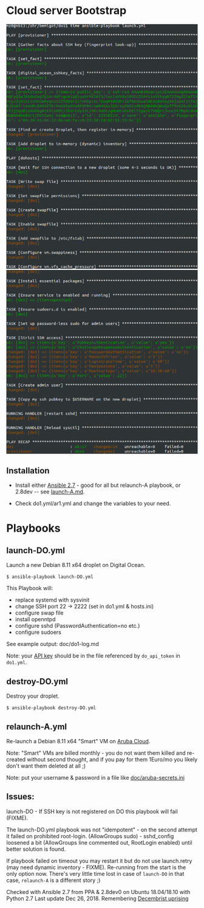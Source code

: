 Cloud server Bootstrap
=======================

![launch.yml playbook starts](/doc/do1-start.png?raw=true)
![launch.yml playbook finishes](/doc/do1-finish.png?raw=true)

Installation
------------

* Install either [Ansible 2.7](http://docs.ansible.com/ansible/intro_installation.html) -
good for all but relaunch-A playbook, or 2.8dev -- see [launch-A.md](doc/launch-A.md).

* Check do1.yml/ar1.yml and change the variables to your need.

Playbooks
=========

launch-DO.yml
----------

Launch a new Debian 8.11 x64 droplet on Digital Ocean.

```
$ ansible-playbook launch-DO.yml
```

This Playbook will:

- replace systemd with sysvinit
- change SSH port 22 -> 2222 (set in do1.yml & hosts.ini)
- configure swap file
- install openntpd
- configure sshd (PasswordAuthentication=no etc.)
- configure sudoers

See example output: doc/do1-log.md

Note: your [API key](https://cloud.digitalocean.com/api_access) should be
in the file referenced by `do_api_token` in `do1.yml`.


destroy-DO.yml
-----------

Destroy your droplet.

```
$ ansible-playbook destroy-DO.yml
```

relaunch-A.yml
----------

Re-launch a Debian 8.11 x64 "Smart" VM on
[Aruba Cloud](https://www.arubacloud.com/vps/virtual-private-server-range.aspx).

Note: "Smart" VMs are billed monthly - you do not want them killed and re-created
without second thought, and if you pay for them 1Euro/mo you likely don't want them deleted at all ;)

Note: put your username & password in a file like [doc/aruba-secrets.ini](doc/aruba-secrets.ini)

Issues:
-----

launch-DO - If SSH key is not registered on DO this playbook will fail (FIXME).

The launch-DO.yml playbook was not "idempotent" - on the second attempt it failed on prohibited root-login.
(AllowGroups sudo) - sshd_config loosened a bit (AllowGroups line commented out, RootLogin enabled) until better solution is found.

If playbook failed on timeout you may restart it but do not use launch.retry (may need dynamic inventory - FIXME).
Re-running from the start is the only option now.
There's very little time lost in case of `launch-DO` in that case, `relaunch-A` is a different story ;)

Checked with Ansible 2.7 from PPA & 2.8dev0 on Ubuntu 18.04/18.10 with Python 2.7
Last update Dec 26, 2018. Remembering [Decembrist uprising](https://en.wikipedia.org/wiki/Decembrist_revolt)
